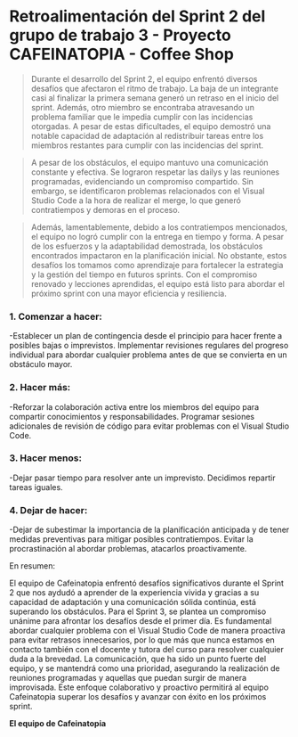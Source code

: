# Retroalimentación del Sprint 2 del grupo de trabajo 3 - Proyecto CAFEINATOPIA - Coffee Shop


>Durante el desarrollo del Sprint 2, el equipo enfrentó diversos desafíos que afectaron el ritmo de trabajo. La baja de un integrante casi al finalizar la primera semana generó un retraso en el inicio del sprint. Además, otro miembro se encontraba atravesando un problema familiar que le impedia cumplir con las incidencias otorgadas. A pesar de estas dificultades, el equipo demostró una notable capacidad de adaptación al redistribuir tareas entre los miembros restantes para cumplir con las incidencias del sprint.

>A pesar de los obstáculos, el equipo mantuvo una comunicación constante y efectiva. Se lograron respetar las dailys y las reuniones programadas, evidenciando un compromiso compartido. Sin embargo, se identificaron problemas relacionados con el Visual Studio Code a la hora de realizar el merge, lo que generó contratiempos y demoras en el proceso.

>Además, lamentablemente, debido a los contratiempos mencionados, el equipo no logró cumplir con la entrega en tiempo y forma. A pesar de los esfuerzos y la adaptabilidad demostrada, los obstáculos encontrados impactaron en la planificación inicial. No obstante, estos desafíos los tomamos como aprendizaje para fortalecer la estrategia y la gestión del tiempo en futuros sprints. Con el compromiso renovado y lecciones aprendidas, el equipo está listo para abordar el próximo sprint con una mayor eficiencia y resiliencia.

### **1. Comenzar a hacer:**
-Establecer un plan de contingencia desde el principio para hacer frente a posibles bajas o imprevistos.
Implementar revisiones regulares del progreso individual para abordar cualquier problema antes de que se convierta en un obstáculo mayor.

### **2. Hacer más:**
-Reforzar la colaboración activa entre los miembros del equipo para compartir conocimientos y responsabilidades.
Programar sesiones adicionales de revisión de código para evitar problemas con el Visual Studio Code.

### **3. Hacer menos:**
-Dejar pasar tiempo para resolver ante un imprevisto. Decidimos repartir tareas iguales.

### **4. Dejar de hacer:**
-Dejar de subestimar la importancia de la planificación anticipada y de tener medidas preventivas para mitigar posibles contratiempos.
Evitar la procrastinación al abordar problemas, atacarlos proactivamente.

En resumen:

El equipo de Cafeinatopia enfrentó desafíos significativos durante el Sprint 2 que nos aydudó a aprender de la experiencia vivida y gracias a su capacidad de adaptación y una comunicación sólida continúa, está superando los obstáculos. Para el Sprint 3, se plantea un compromiso unánime para afrontar los desafíos desde el primer día. Es fundamental abordar cualquier problema con el Visual Studio Code de manera proactiva para evitar retrasos innecesarios, por lo que más que nunca estamos en contacto también con el docente y tutora del curso para resolver cualquier duda a la brevedad. La comunicación, que ha sido un punto fuerte del equipo, y se mantendrá como una prioridad, asegurando la realización de reuniones programadas y aquellas que puedan surgir de manera improvisada. Este enfoque colaborativo y proactivo permitirá al equipo Cafeinatopia superar los desafíos y avanzar con éxito en los próximos sprint.

**El equipo de Cafeinatopia**
